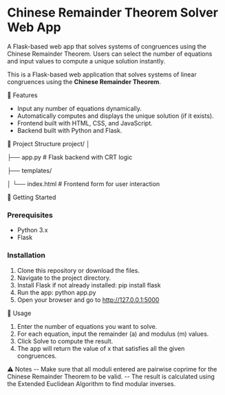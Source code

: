 # Chinese Remainder Theorem Solver Web App
A Flask-based web app that solves systems of congruences using the Chinese Remainder Theorem. Users can select the number of equations and input values to compute a unique solution instantly.

This is a Flask-based web application that solves systems of linear congruences using the **Chinese Remainder Theorem**.

🔧 Features
- Input any number of equations dynamically.
- Automatically computes and displays the unique solution (if it exists).
- Frontend built with HTML, CSS, and JavaScript.
- Backend built with Python and Flask.

📁 Project Structure
project/
│

├── app.py # Flask backend with CRT logic

├── templates/

│ └── index.html # Frontend form for user interaction


🚀 Getting Started
### Prerequisites
- Python 3.x
- Flask

### Installation
1. Clone this repository or download the files.
2. Navigate to the project directory.
3. Install Flask if not already installed:
   pip install flask
4. Run the app:
   python app.py
5. Open your browser and go to http://127.0.0.1:5000

📌 Usage
1. Enter the number of equations you want to solve.
2. For each equation, input the remainder (a) and modulus (m) values.
3. Click Solve to compute the result.
4. The app will return the value of x that satisfies all the given congruences.

⚠️ Notes
-- Make sure that all moduli entered are pairwise coprime for the Chinese Remainder Theorem to be valid.
-- The result is calculated using the Extended Euclidean Algorithm to find modular inverses.


